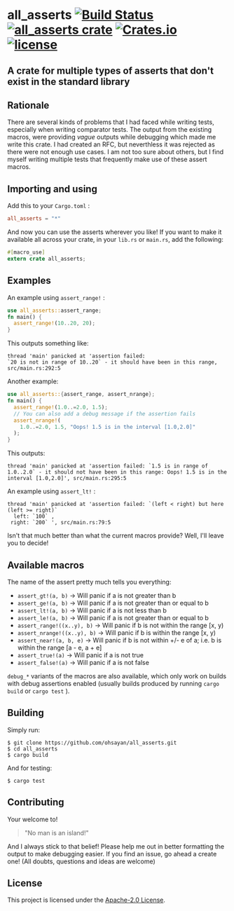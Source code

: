 # all_asserts [![Build Status](https://travis-ci.org/ohsayan/all_asserts.svg?branch=master)](https://travis-ci.org/ohsayan/all_asserts) [![all_asserts crate](https://img.shields.io/crates/v/all_asserts.svg?style=flat-square)](https://crates.io/crates/all_asserts) [![Crates.io](https://img.shields.io/crates/d/all_asserts.svg?color=%234527A0)](https://crates.io/crates/all_asserts) [![license](https://img.shields.io/badge/License-Apache%202.0-blue.svg)](./LICENSE)

## A crate for multiple types of asserts that don't exist in the standard library

## Rationale

There are several kinds of problems that I had faced while writing tests, especially when writing comparator tests.
The output from the existing macros, were providing _vague_ outputs while debugging which made me write this crate.
I had created an RFC, but neverthless it was rejected as there were not enough use cases. I am not too sure about others, but I find myself writing multiple tests that frequently make use of these assert macros.

## Importing and using

Add this to your `Cargo.toml` :

```toml
all_asserts = "*"
```

And now you can use the asserts wherever you like! If you want to make it available all across
your crate, in your `lib.rs` or `main.rs`, add the following:

```rust
#[macro_use]
extern crate all_asserts;
```

## Examples

An example using `assert_range!` :

```rust
use all_asserts::assert_range;
fn main() {
  assert_range!(10..20, 20);
}
```

This outputs something like:

```
thread 'main' panicked at 'assertion failed:
`20 is not in range of 10..20` - it should have been in this range, src/main.rs:292:5
```

Another example:

```rust
use all_asserts::{assert_range, assert_nrange};
fn main() {
  assert_range!(1.0..=2.0, 1.5);
  // You can also add a debug message if the assertion fails
  assert_nrange!(
    1.0..=2.0, 1.5, "Oops! 1.5 is in the interval [1.0,2.0]"
  );
}
```

This outputs:

```
thread 'main' panicked at 'assertion failed: `1.5 is in range of 1.0..2.0` - it should not have been in this range: Oops! 1.5 is in the interval [1.0,2.0]', src/main.rs:295:5
```

An example using `assert_lt!` :

```
thread 'main' panicked at 'assertion failed: `(left < right) but here (left >= right)`
  left: `100` ,
 right: `200` ', src/main.rs:79:5
```

Isn't that much better than what the current macros provide? Well, I'll leave you to decide!

## Available macros

The name of the assert pretty much tells you everything:

- `assert_gt!(a, b)` -> Will panic if a is not greater than b
- `assert_ge!(a, b)` -> Will panic if a is not greater than or equal to b
- `assert_lt!(a, b)` -> Will panic if a is not less than b
- `assert_le!(a, b)` -> Will panic if a is not greater than or equal to b
- `assert_range!((x..y), b)` -> Will panic if b is not within the range [x, y)
- `assert_nrange!((x..y), b)` -> Will panic if b is within the range [x, y)
- `assert_near!(a, b, e)` -> Will panic if b is not within +/- e of a; i.e. b is within the range [a - e, a + e]
- `assert_true!(a)` -> Will panic if a is not true
- `assert_false!(a)` -> Will panic if a is not false

`debug_*` variants of the macros are also available, which only work on builds with debug assertions enabled (usually builds produced by running `cargo build` or `cargo test` ).

## Building

Simply run:

```shell
$ git clone https://github.com/ohsayan/all_asserts.git
$ cd all_asserts
$ cargo build
```

And for testing:

```shell
$ cargo test
```

## Contributing

Your welcome to!

> "No man is an island!"

And I always stick to that belief! Please help me out in better formatting the output to make debugging easier. If you find an issue, go ahead a create one! (All doubts, questions and ideas are welcome)

## License

This project is licensed under the [Apache-2.0 License](./LICENSE).
